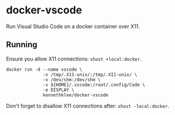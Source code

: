 # docker-vscode

Run Visual Studio Code on a docker container over X11.

## Running

Ensure you allow X11 connections: `xhost +local:docker`.

```
docker run -d --name vscode \
              -v /tmp/.X11-unix/:/tmp/.X11-unix/ \
              -v /dev/shm:/dev/shm \
              -v ${HOME}/.vscode:/root/.config/Code \
              -e DISPLAY \
              kennethklee/docker-vscode
```

Don't forget to disallow X11 connections after: `xhost -local:docker`.

